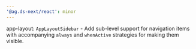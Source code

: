 ```yaml
---
'@ag.ds-next/react': minor
---
```


app-layout: `AppLayoutSidebar` - Add sub-level support for navigation items with accompanying `always` and `whenActive` strategies for making them visible.
